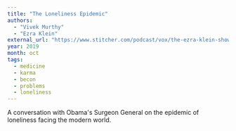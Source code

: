 ```yaml
---
title: "The Loneliness Epidemic"
authors:
  - "Vivek Murthy"
  - "Ezra Klein"
external_url: "https://www.stitcher.com/podcast/vox/the-ezra-klein-show/e/64496902"
year: 2019
month: oct
tags:
  - medicine
  - karma
  - becon
  - problems
  - loneliness
---
```


A conversation with Obama's Surgeon General on the epidemic of loneliness facing the modern world.


